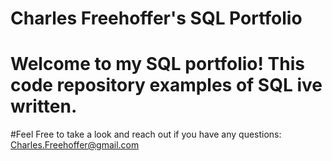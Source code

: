 # Charles Freehoffer's SQL Portfolio

# Welcome to my SQL portfolio! This code repository examples of SQL ive written.
#Feel Free to take a look and reach out if you have any questions: Charles.Freehoffer@gmail.com
